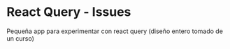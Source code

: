 # React Query - Issues

Pequeña app para experimentar con react query (diseño entero tomado de un curso)